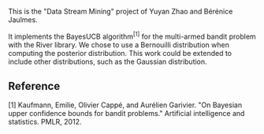 This is the "Data Stream Mining" project of Yuyan Zhao and Bérénice Jaulmes.

It implements the BayesUCB algorithm<sup>[1]</sup> for the multi-armed bandit problem with the River library. 
We chose to use a Bernouilli distribution when computing the posterior distribution. This work could be extended to include other distributions, such as the Gaussian distribution.



## Reference
[1] Kaufmann, Emilie, Olivier Cappé, and Aurélien Garivier. "On Bayesian upper confidence bounds for bandit problems." Artificial intelligence and statistics. PMLR, 2012.

